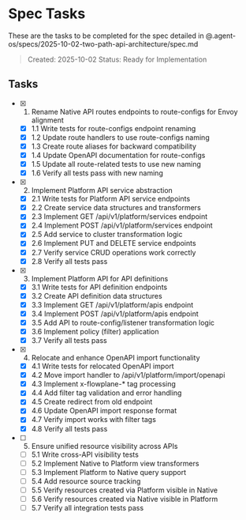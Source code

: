 # Spec Tasks

These are the tasks to be completed for the spec detailed in @.agent-os/specs/2025-10-02-two-path-api-architecture/spec.md

> Created: 2025-10-02
> Status: Ready for Implementation

## Tasks

- [x] 1. Rename Native API routes endpoints to route-configs for Envoy alignment
  - [x] 1.1 Write tests for route-configs endpoint renaming
  - [x] 1.2 Update route handlers to use route-configs naming
  - [x] 1.3 Create route aliases for backward compatibility
  - [x] 1.4 Update OpenAPI documentation for route-configs
  - [x] 1.5 Update all route-related tests to use new naming
  - [x] 1.6 Verify all tests pass with new naming

- [x] 2. Implement Platform API service abstraction
  - [x] 2.1 Write tests for Platform API service endpoints
  - [x] 2.2 Create service data structures and transformers
  - [x] 2.3 Implement GET /api/v1/platform/services endpoint
  - [x] 2.4 Implement POST /api/v1/platform/services endpoint
  - [x] 2.5 Add service to cluster transformation logic
  - [x] 2.6 Implement PUT and DELETE service endpoints
  - [x] 2.7 Verify service CRUD operations work correctly
  - [x] 2.8 Verify all tests pass

- [x] 3. Implement Platform API for API definitions
  - [x] 3.1 Write tests for API definition endpoints
  - [x] 3.2 Create API definition data structures
  - [x] 3.3 Implement GET /api/v1/platform/apis endpoint
  - [x] 3.4 Implement POST /api/v1/platform/apis endpoint
  - [x] 3.5 Add API to route-config/listener transformation logic
  - [x] 3.6 Implement policy (filter) application
  - [x] 3.7 Verify all tests pass

- [x] 4. Relocate and enhance OpenAPI import functionality
  - [x] 4.1 Write tests for relocated OpenAPI import
  - [x] 4.2 Move import handler to /api/v1/platform/import/openapi
  - [x] 4.3 Implement x-flowplane-* tag processing
  - [x] 4.4 Add filter tag validation and error handling
  - [x] 4.5 Create redirect from old endpoint
  - [x] 4.6 Update OpenAPI import response format
  - [x] 4.7 Verify import works with filter tags
  - [x] 4.8 Verify all tests pass

- [ ] 5. Ensure unified resource visibility across APIs
  - [ ] 5.1 Write cross-API visibility tests
  - [ ] 5.2 Implement Native to Platform view transformers
  - [ ] 5.3 Implement Platform to Native query support
  - [ ] 5.4 Add resource source tracking
  - [ ] 5.5 Verify resources created via Platform visible in Native
  - [ ] 5.6 Verify resources created via Native visible in Platform
  - [ ] 5.7 Verify all integration tests pass